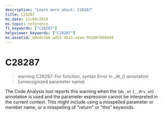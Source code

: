 ```yaml
---
description: "Learn more about: C28287"
title: C28287
ms.date: 11/04/2016
ms.topic: reference
f1_keywords: ["C28287"]
helpviewer_keywords: ["C28287"]
ms.assetid: b0edc1b6-ad52-4512-a1ee-90180f800d44
---
```

# C28287

> warning C28287: For function, syntax Error in \_At\_() annotation (unrecognized parameter name)

The Code Analysis tool reports this warning when the `SAL_at` (`__drv_at`) annotation is used and the parameter expression cannot be interpreted in the current context. This might include using a misspelled parameter or member name, or a misspelling of "return" or "this" keywords.
